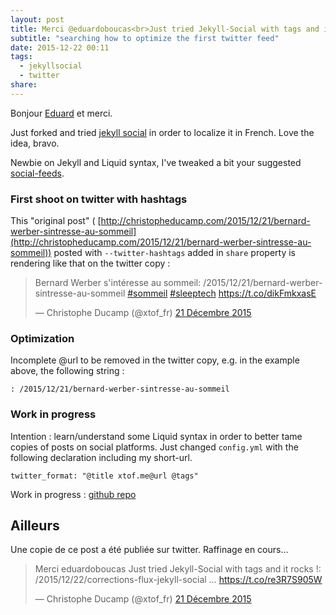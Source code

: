 ```yaml
---
layout: post
title: Merci @eduardoboucas<br>Just tried Jekyll-Social with tags and it rocks !
subtitle: "searching how to optimize the first twitter feed"
date: 2015-12-22 00:11
tags:
  - jekyllsocial
  - twitter
share: 
---
```


Bonjour [Eduard](https://twitter.com/eduardoboucas) et merci.

Just forked and tried [jekyll social](https://github.com/eduardoboucas/jekyll-social) in order to localize it in French. Love the idea, bravo.

Newbie on Jekyll and Liquid syntax, I've tweaked a bit your suggested [social-feeds](https://github.com/ChristopheDucamp/christopheducamp.github.io/tree/master/social-feeds).

### First shoot on twitter with hashtags

This "original post" ( [http://christopheducamp.com/2015/12/21/bernard-werber-sintresse-au-sommeil](http://christopheducamp.com/2015/12/21/bernard-werber-sintresse-au-sommeil)) posted
with `--twitter-hashtags` added in `share` property is rendering like that on the twitter copy  :

<blockquote class="twitter-tweet" lang="fr"><p lang="fr" dir="ltr">Bernard Werber s&#39;intéresse au sommeil: /2015/12/21/bernard-werber-sintresse-au-sommeil <a href="https://twitter.com/hashtag/sommeil?src=hash">#sommeil</a> <a href="https://twitter.com/hashtag/sleeptech?src=hash">#sleeptech</a> <a href="https://t.co/dikFmkxasE">https://t.co/dikFmkxasE</a></p>&mdash; Christophe Ducamp (@xtof_fr) <a href="https://twitter.com/xtof_fr/status/679047082972479489">21 Décembre 2015</a></blockquote>
<script async src="//platform.twitter.com/widgets.js" charset="utf-8"></script>

### Optimization
Incomplete @url to be removed in the twitter copy, e.g. in the example above, the following string :

   `: /2015/12/21/bernard-werber-sintresse-au-sommeil`

### Work in progress
Intention : learn/understand some Liquid syntax in order to better tame copies of posts on social platforms. Just changed `config.yml` with the following declaration including my short-url.  

`twitter_format: "@title xtof.me@url @tags"`

Work in progress : [github repo](https://github.com/ChristopheDucamp/christopheducamp.github.io)

## Ailleurs
Une copie de ce post a été publiée sur twitter. Raffinage en cours...

<blockquote class="twitter-tweet" lang="fr"><p lang="en" dir="ltr">Merci eduardoboucas&#10;Just tried Jekyll-Social with tags and it rocks !: /2015/12/22/corrections-flux-jekyll-social … <a href="https://t.co/re3R7S905W">https://t.co/re3R7S905W</a></p>&mdash; Christophe Ducamp (@xtof_fr) <a class="u-syndication" rel="syndication"  href="https://twitter.com/xtof_fr/status/679080293333114880">21 Décembre 2015</a></blockquote>
<script async src="//platform.twitter.com/widgets.js" charset="utf-8"></script>
